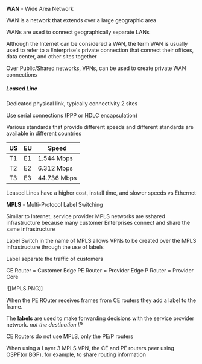 
**WAN** - Wide Area Network

WAN is a network that extends over a large geographic area

WANs are used to connect geographically separate LANs

Although the Internet can be considered a WAN, the term WAN is usually used to refer to a Enterprise's private connection that connect their offices, data center, and other sites together

Over Public/Shared networks, VPNs, can be used to create private WAN connections

##### Leased Line

Dedicated physical link, typically connectivity 2 sites

Use serial connections (PPP or HDLC encapsulation)

Various standards that provide different speeds and different standards are available in different countries

| US  | EU  | Speed       |
| --- | --- | ----------- |
| T1  | E1  | 1.544 Mbps  |
| T2  | E2  | 6.312 Mbps  |
| T3  | E3  | 44.736 Mbps |
Leased Lines have a higher cost, install time, and slower speeds vs Ethernet

**MPLS** - Multi-Protocol Label Switching

Similar to Internet, service provider MPLS networks are sshared infrastructure because many customer Enterprises connect and share the same infrastructure

Label Switch in the name of MPLS allows VPNs to be created over the MPLS infrastructure through the use of labels

Label separate the traffic of customers

CE Router = Customer Edge
PE Router = Provider Edge
P Router = Provider Core

![[MPLS.PNG]]

When the PE ROuter receives frames from CE routers they add a label to the frame.

The **labels** are used to make forwarding decisions with the service provider network.  *not the destination IP*

CE Routers do not use MPLS, only the PE/P routers

When using a Layer 3 MPLS VPN, the CE and PE routers peer using OSPF(or BGP), for example, to share routing information


 
